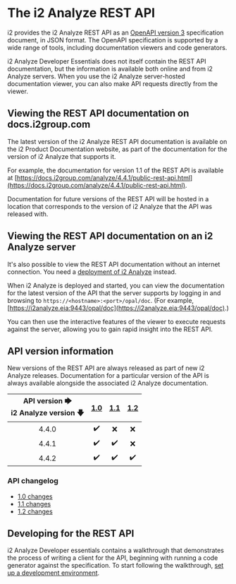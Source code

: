 # The i2 Analyze REST API

i2 provides the i2 Analyze REST API as an [OpenAPI version 3](https://github.com/OAI/OpenAPI-Specification/blob/main/versions/3.0.0.md) specification document, in JSON format.
The OpenAPI specification is supported by a wide range of tools, including documentation viewers and code generators.

i2 Analyze Developer Essentials does not itself contain the REST API documentation, but the information is available both online and from i2 Analyze servers.
When you use the i2 Analyze server-hosted documentation viewer, you can also make API requests directly from the viewer.

## Viewing the REST API documentation on docs.i2group.com

The latest version of the i2 Analyze REST API documentation is available on the i2 Product Documentation website, as part of the documentation for the version of i2 Analyze that supports it.

For example, the documentation for version 1.1 of the REST API is available at [https://docs.i2group.com/analyze/4.4.1/public-rest-api.html](https://docs.i2group.com/analyze/4.4.1/public-rest-api.html).

Documentation for future versions of the REST API will be hosted in a location that corresponds to the version of i2 Analyze that the API was released with.

## Viewing the REST API documentation on an i2 Analyze server

It's also possible to view the REST API documentation without an internet connection.
You need a [deployment of i2 Analyze](setting-up-dev-environment.md) instead.

When i2 Analyze is deployed and started, you can view the documentation for the latest version of the API that the server supports by logging in and browsing to `https://<hostname>:<port>/opal/doc`.
(For example, [https://i2analyze.eia:9443/opal/doc](https://i2analyze.eia:9443/opal/doc).)

You can then use the interactive features of the viewer to execute requests against the server, allowing you to gain rapid insight into the REST API.

## API version information

New versions of the REST API are always released as part of new i2 Analyze releases.
Documentation for a particular version of the API is always available alongside the associated i2 Analyze documentation.

| API version 🡆 <br/> i2 Analyze version 🡇 | [1.0](https://docs.i2group.com/analyze/4.4.0/public-rest-api.html) | [1.1](https://docs.i2group.com/analyze/4.4.1/public-rest-api.html) | [1.2](https://docs.i2group.com/analyze/4.4.2/public-rest-api.html) |
| :-----------------------:|:--:|:--:|:--:|
| 4.4.0                    | ✔️ | ❌ | ❌ |
| 4.4.1                    | ✔️ | ✔️ | ❌ |
| 4.4.2                    | ✔️ | ✔️ | ✔️ |

### API changelog

- [1.0 changes](api-versions/1.0/changes.md)
- [1.1 changes](api-versions/1.1/changes.md)
- [1.2 changes](api-versions/1.2/changes.md)

## Developing for the REST API

i2 Analyze Developer essentials contains a walkthrough that demonstrates the process of writing a client for the API, beginning with running a code generator against the specification.
To start following the walkthrough, [set up a development environment](setting-up-dev-environment.md).
